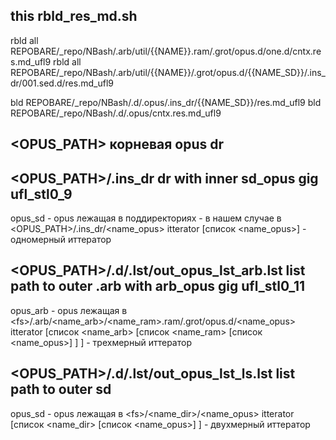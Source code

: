 ## this rbld_res_md.sh

rbld all REPOBARE/_repo/NBash/.arb/util/{{NAME}}.ram/.grot/opus.d/one.d/cntx.res.md_ufl9
rbld all REPOBARE/_repo/NBash/.arb/util/{{NAME}}/.grot/opus.d/{{NAME_SD}}/.ins_dr/001.sed.d/res.md_ufl9

bld REPOBARE/_repo/NBash/.d/.opus/.ins_dr/{{NAME_SD}}/res.md_ufl9
bld REPOBARE/_repo/NBash/.d/.opus/cntx.res.md_ufl9

## \<OPUS_PATH> корневая opus dr

## \<OPUS_PATH>/.ins_dr dr with inner sd_opus gig ufl_stl0_9

opus_sd - opus лежащая в поддиректориях - в нашем случае в \<OPUS_PATH>/.ins_dr/\<name_opus>
itterator [список \<name_opus>] - одномерный иттератор

## \<OPUS_PATH>/.d/.lst/out_opus_lst_arb.lst list path to outer .arb with arb_opus gig ufl_stl0_11

opus_arb - opus лежащая в \<fs>/.arb/\<name_arb>/\<name_ram>.ram/.grot/opus.d/\<name_opus>
itterator [список \<name_arb> [список \<name_ram> [список \<name_opus>] ] ] - трехмерный иттератор

## \<OPUS_PATH>/.d/.lst/out_opus_lst_ls.lst list path to outer sd 

opus_sd - opus лежащая в \<fs>/\<name_dir>/\<name_opus>
itterator [список \<name_dir> [список \<name_opus>] ] - двухмерный иттератор